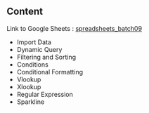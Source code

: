 

## Content

Link to Google Sheets :  [spreadsheets_batch09](https://docs.google.com/spreadsheets/d/1fszHJ5o_B6ERzGE3jjapTZHgjafqGRnqnf4g2js93dI/edit?usp=sharing)

- Import Data
- Dynamic Query
- Filtering and Sorting
- Conditions
- Conditional Formatting
- Vlookup
- Xlookup
- Regular Expression
- Sparkline
